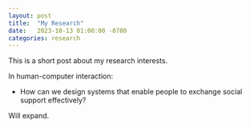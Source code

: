 ```yaml
---
layout: post
title:  "My Research"
date:   2023-10-13 01:00:00 -0700
categories: research
---
```

This is a short post about my research interests.

In human-computer interaction:
 - How can we design systems that enable people to exchange social support effectively?

Will expand.
